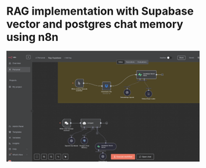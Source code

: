 
# RAG implementation with Supabase vector and postgres chat memory using n8n

![alt text](image.png)


